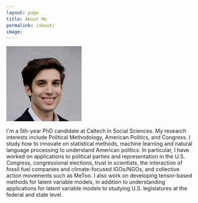 ```yaml
---
layout: page
title: About Me
permalink: /about/
image: 
---
```




<img src='/images/IMG_2236.png' alt="danny ebanks headshot" width="200" height="200" class="center">

I'm a 5th-year PhD candidate at Caltech in Social Sciences. My research interests include Political Methodology, American Politics, and Congress. I study how to innovate on statistical methods, machine learning  and natural language processing to understand American politics. In particular, I have worked on applications to political parties and representation in the U.S. Congress, congressional elections, trust in scientists, the interaction of fossil fuel companies and climate-focused IGOs/NGOs, and collective action movements such as MeToo. I also work on developing tensor-based methods for latent variable models, in addition to understanding applications for latent variable models to studying U.S. legislatures at the federal and state level. 
